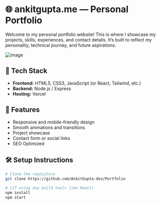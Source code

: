 # 🌐 ankitgupta.me — Personal Portfolio

Welcome to my personal portfolio website! This is where I showcase my projects, skills, experiences, and contact details. It’s built to reflect my personality, technical journey, and future aspirations.

![image](https://github.com/user-attachments/assets/1a399bb3-9c0b-4336-b55f-157fbd794852)


## 🚀 Tech Stack

- **Frontend:** HTML5, CSS3, JavaScript (or React, Tailwind, etc.)
- **Backend:**  Node.js / Express
- **Hosting:**  Vercel

## 🧩 Features

- Responsive and mobile-friendly design
- Smooth animations and transitions
- Project showcase
- Contact form or social links
- SEO Optimized

## 🛠️ Setup Instructions

```bash
# Clone the repository
git clone https://github.com/AnkitGupta-dev/Portfolio

# (If using any build tools like React)
npm install
npm start
